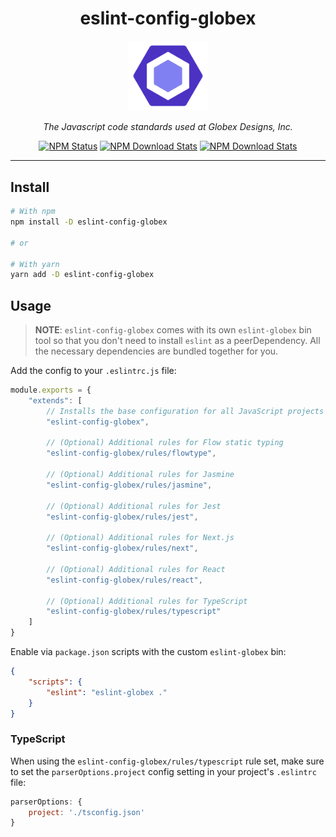 <div align="center">

<h1>eslint-config-globex</h1>

<img alt="eslint-config-globex" src="logo.png" width="128" />

<p><em>The Javascript code standards used at Globex Designs, Inc.</em></p>

<a href="https://www.npmjs.com/package/eslint-config-globex"><img alt="NPM Status" src="https://img.shields.io/npm/v/eslint-config-globex.svg?style=flat"></a>
<a href="https://www.npmtrends.com/eslint-config-globex"><img alt="NPM Download Stats" src="https://img.shields.io/npm/dm/eslint-config-globex.svg?style=flat-square" /></a>
<a href="https://github.com/GlobexDesignsInc/eslint-config-globex/blob/master/LICENSE"><img alt="NPM Download Stats" src="https://img.shields.io/npm/l/eslint-config-globex.svg?style=flat-square" /></a>

</div><hr />

## Install

```sh
# With npm
npm install -D eslint-config-globex

# or

# With yarn
yarn add -D eslint-config-globex
```

## Usage

> **NOTE**: `eslint-config-globex` comes with its own `eslint-globex` bin tool so that you don't need to install `eslint` as a peerDependency. All the necessary dependencies are bundled together for you.

Add the config to your `.eslintrc.js` file:

```js
module.exports = {
	"extends": [
		// Installs the base configuration for all JavaScript projects
		"eslint-config-globex",

		// (Optional) Additional rules for Flow static typing
		"eslint-config-globex/rules/flowtype",

		// (Optional) Additional rules for Jasmine
		"eslint-config-globex/rules/jasmine",

		// (Optional) Additional rules for Jest
		"eslint-config-globex/rules/jest",

		// (Optional) Additional rules for Next.js
		"eslint-config-globex/rules/next",

		// (Optional) Additional rules for React
		"eslint-config-globex/rules/react",

		// (Optional) Additional rules for TypeScript
		"eslint-config-globex/rules/typescript"
	]
}
```

Enable via `package.json` scripts with the custom `eslint-globex` bin:

```json
{
	"scripts": {
		"eslint": "eslint-globex ."
	}
}
```

### TypeScript

When using the `eslint-config-globex/rules/typescript` rule set, make sure to set the `parserOptions.project` config setting in your project's `.eslintrc` file:

```js
parserOptions: {
	project: './tsconfig.json'
}
```

